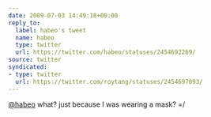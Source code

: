 ```yaml
---
date: 2009-07-03 14:49:18+00:00
reply_to:
  label: habeo's tweet
  name: habeo
  type: twitter
  url: https://twitter.com/habeo/statuses/2454692269/
source: twitter
syndicated:
- type: twitter
  url: https://twitter.com/roytang/statuses/2454697093/
---
```


[@habeo](https://twitter.com/habeo/) what? just because I was wearing a mask? =/